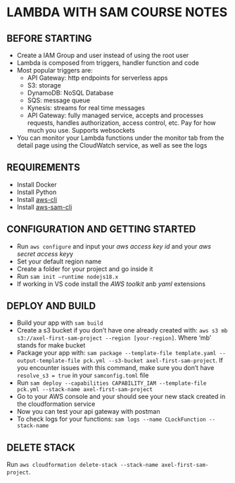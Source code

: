 # LAMBDA WITH SAM COURSE NOTES

## BEFORE STARTING

* Create a IAM Group and user instead of using the root user
* Lambda is composed from triggers, handler function and code
* Most popular triggers are:
  * API Gateway: http endpoints for serverless apps
  * S3:  storage
  * DynamoDB: NoSQL Database
  * SQS: message queue
  * Kynesis: streams for real time messages
  * API Gateway: fully managed service, accepts and processes requests, handles authorization, access control, etc. Pay for how much you use. Supports websockets
* You can monitor your Lambda functions under the monitor tab from the detail page using the CloudWatch service, as well as see the logs

## REQUIREMENTS

* Install Docker
* Install Python
* Install [aws-cli](https://docs.aws.amazon.com/cli/latest/userguide/getting-started-install.html#getting-started-install-instructions)
* Install [aws-sam-cli](https://docs.aws.amazon.com/serverless-application-model/latest/developerguide/install-sam-cli.html)

## CONFIGURATION AND GETTING STARTED

* Run `aws configure` and input  your *aws access key id* and your *aws secret access key*y
* Set your default region name
* Create a folder for your project and go inside it
* Run `sam init –runtime nodejs18.x`
* If working in VS code install the *AWS toolkit* anb *yaml* extensions

## DEPLOY AND BUILD

* Build your app with `sam build`
* Create a s3 bucket if you don’t have one already created with: `aws s3 mb s3://axel-first-sam-project --region [your-region]`. Where ‘mb’ stands for make bucket
* Package your app with: `sam package --template-file template.yaml --output-template-file pck.yml --s3-bucket axel-first-sam-project`. If you encounter issues with this command, make sure you don’t have `resolve_s3 = true` in your `samconfig.toml` file
* Run `sam deploy --capabilities CAPABILITY_IAM --template-file pck.yml --stack-name axel-first-sam-project`
* Go to your AWS console and your should see your new stack created in the cloudformation service
* Now you can test your api gateway with postman
* To check logs for your functions: `sam logs --name CLockFunction --stack-name`

## DELETE STACK

Run `aws cloudformation delete-stack --stack-name axel-first-sam-project`.
